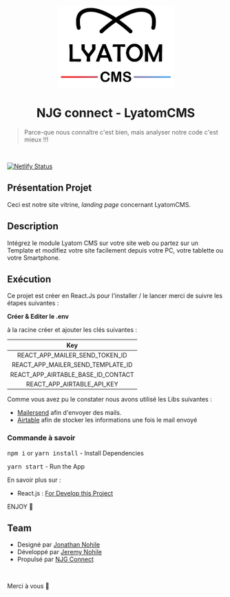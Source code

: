 <p align="center">
    <img alt="icon-lyatomCMS" src="./src/assets/images/logo/lyatomCms.png" >
</p>
<h1 align="center">NJG connect - LyatomCMS</h1>

> Parce-que nous connaître c'est bien, mais analyser notre code c'est mieux !!!

<br />

[![Netlify Status](https://api.netlify.com/api/v1/badges/509f7f78-9590-4a96-9f84-1dc058bad16f/deploy-status)](https://app.netlify.com/sites/competent-wright-0e9e1c/deploys)

## Présentation Projet

Ceci est notre site vitrine, _landing page_ concernant LyatomCMS.

## Description

Intégrez le module Lyatom CMS sur votre site web ou partez sur un Template et modifiez votre site facilement depuis votre PC, votre tablette ou votre Smartphone.

## Exécution

Ce projet est créer en React.Js pour l'installer / le lancer merci de suivre les étapes suivantes :

**Créer & Editer le .env**

à la racine créer et ajouter les clés suivantes :

|                Key                 |
| :--------------------------------: |
|   REACT_APP_MAILER_SEND_TOKEN_ID   |
| REACT_APP_MAILER_SEND_TEMPLATE_ID  |
| REACT_APP_AIRTABLE_BASE_ID_CONTACT |
|     REACT_APP_AIRTABLE_API_KEY     |

Comme vous avez pu le constater nous avons utilisé les Libs suivantes :

- [Mailersend](https://www.mailersend.com/) afin d'envoyer des mails.
- [Airtable](https://airtable.com/) afin de stocker les informations une fois le mail envoyé

### Commande à savoir

<kbd>npm i</kbd> or <kbd> yarn install</kbd> - Install Dependencies

<kbd> yarn start</kbd> - Run the App

En savoir plus sur :

- React.js : [For Develop this Project](https://fr.reactjs.org/)

ENJOY 🙂

## Team

- Designé par [Jonathan Nohile](https://www.linkedin.com/in/jonathan-nohile)
- Développé par [Jeremy Nohile](https://github.com/JeremyNoh)
- Propulsé par [NJG Connect](https://njgconnect.fr)

<br />

Merci à vous 🤗
